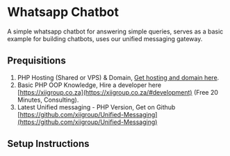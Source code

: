 # Whatsapp Chatbot
A simple whatsapp chatbot for answering simple queries, serves as a basic example for building chatbots, uses our unified messaging gateway.


## Prequisitions
1. PHP Hosting (Shared or VPS) & Domain, [Get hosting and domain here](https://cp.xiigroup.co.za/#development).
2. Basic PHP OOP Knowledge, Hire a developer here [https://xiigroup.co.za](https://xiigroup.co.za/#development) (Free 20 Minutes, Consulting).
3. Latest Unified messaging - PHP Version, Get on Github [https://github.com/xiigroup/Unified-Messaging](https://github.com/xiigroup/Unified-Messaging)

## Setup Instructions

